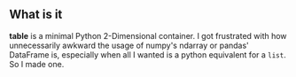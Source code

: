 ## What is it

**table** is a minimal Python 2-Dimensional container. I got frustrated with how unnecessarily awkward the usage of numpy's ndarray or pandas' DataFrame is, especially when all I wanted is a python equivalent for a `list`. So I made one.
